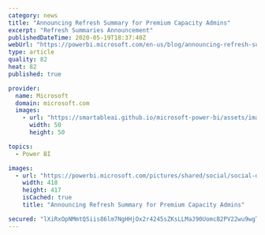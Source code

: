 ```yaml
---
category: news
title: "Announcing Refresh Summary for Premium Capacity Admins"
excerpt: "Refresh Summaries Announcement"
publishedDateTime: 2020-05-19T18:37:40Z
webUrl: "https://powerbi.microsoft.com/en-us/blog/announcing-refresh-summary-for-premium-capacity-admins/"
type: article
quality: 82
heat: 82
published: true

provider:
  name: Microsoft
  domain: microsoft.com
  images:
    - url: "https://smartableai.github.io/microsoft-power-bi/assets/images/organizations/microsoft.com-50x50.jpg"
      width: 50
      height: 50

topics:
  - Power BI

images:
  - url: "https://powerbi.microsoft.com/pictures/shared/social/social-default-image.png"
    width: 418
    height: 417
    isCached: true
    title: "Announcing Refresh Summary for Premium Capacity Admins"

secured: "lXiRxOpNMmtQSiis86lm7NgHHjOx2r4245sZKsLLMaJ90UomcB2PV22wu9wgTvcajO+b6q3i0Z1AoBaPzhbnE/GkMok9r14xC4qqCoY8bvLg75spLaFpXGXhSaLtuFVfKABYGYwraFMxySL4Vx36OHtxEyNk4QNRmyKiICHLBY3p6DdDxO44YJPioflFIPYzB64etyjGUaCnksMLXRTR3ZitC4ZJ+tNsvcdRzcIERvuxaBrhAnAisTjhL7XniauQE3A9Bp3xfgN4Zg0amZNYD5P9laq6pqr8mpVwaCU2ld1w5hpdDQKbCibxPHNvI/HDGia0kgcqj4AOW1WJxveqIQ==;S0itiK/umurkNlpZh6j9Dw=="
---
```



